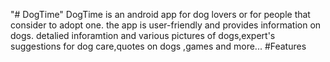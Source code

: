 "# DogTime" 
DogTime is an android app for dog lovers or for people that consider to adopt one.
the app is user-friendly and provides  information on dogs.
detalied inforamtion and various pictures of dogs,expert's suggestions for dog care,quotes on dogs ,games and more...
#Features

